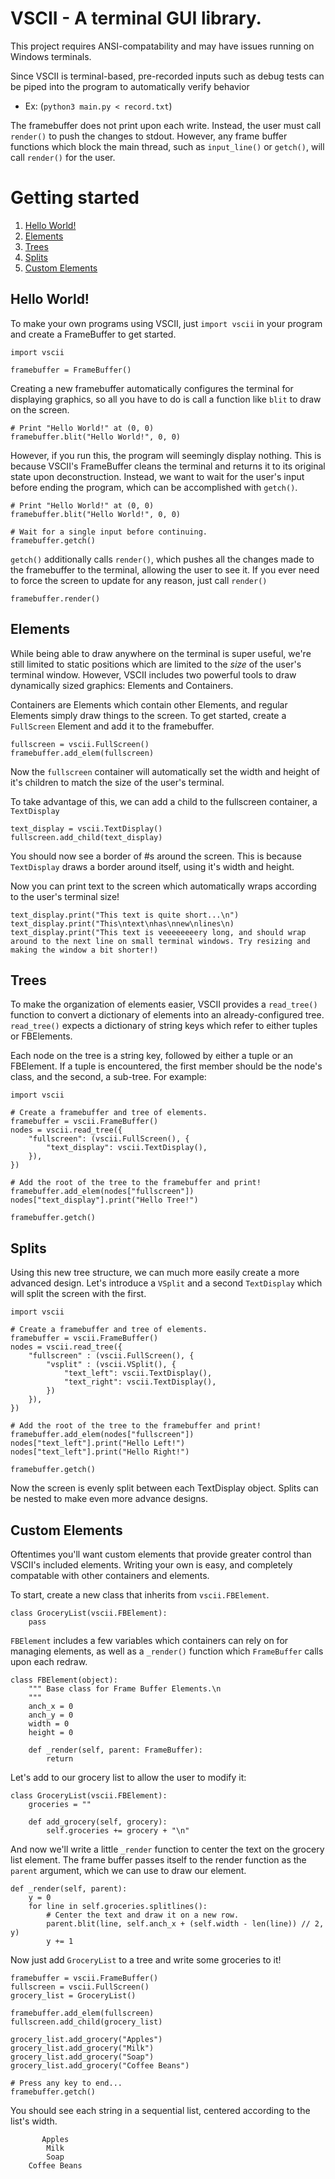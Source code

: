 # VSCII - A terminal GUI library.

This project requires ANSI-compatability and may have issues running on
Windows terminals.

Since VSCII is terminal-based, pre-recorded inputs such as debug tests can
be piped into the program to automatically verify behavior
- Ex: (`python3 main.py < record.txt`)

The framebuffer does not print upon each write. Instead, the user must call
`render()` to push the changes to stdout. However, any frame buffer functions
which block the main thread, such as `input_line()` or `getch()`, will call
`render()` for the user.

# Getting started

1. [Hello World!](#hello-world!)
2. [Elements](#elements)
3. [Trees](#trees)
4. [Splits](#splits)
5. [Custom Elements](#custom-elements)

## Hello World!

To make your own programs using VSCII, just `import vscii` in your program and
create a FrameBuffer to get started.

```
import vscii

framebuffer = FrameBuffer()
```

Creating a new framebuffer automatically configures the terminal for displaying
graphics, so all you have to do is call a function like `blit` to draw on the
screen.

```
# Print "Hello World!" at (0, 0)
framebuffer.blit("Hello World!", 0, 0)
```

However, if you run this, the program will seemingly display nothing. This is
because VSCII's FrameBuffer cleans the terminal and returns it to its original
state upon deconstruction. Instead, we want to wait for the user's input before
ending the program, which can be accomplished with `getch()`.

```
# Print "Hello World!" at (0, 0)
framebuffer.blit("Hello World!", 0, 0)

# Wait for a single input before continuing.
framebuffer.getch()
```

`getch()` additionally calls `render()`, which pushes all the changes made to
the framebuffer to the terminal, allowing the user to see it. If you ever need
to force the screen to update for any reason, just call `render()`

```
framebuffer.render()
```

## Elements

While being able to draw anywhere on the terminal is super useful, we're still
limited to static positions which are limited to the *size* of the user's
terminal window. However, VSCII includes two powerful tools to draw dynamically
sized graphics: Elements and Containers.

Containers are Elements which contain other Elements, and regular Elements
simply draw things to the screen. To get started, create a `FullScreen` Element
and add it to the framebuffer.

```
fullscreen = vscii.FullScreen()
framebuffer.add_elem(fullscreen)
```

Now the `fullscreen` container will automatically set the width and height of
it's children to match the size of the user's terminal.

To take advantage of this, we can add a child to the fullscreen container, a
`TextDisplay`

```
text_display = vscii.TextDisplay()
fullscreen.add_child(text_display)
```

You should now see a border of #s around the screen. This is because
`TextDisplay` draws a border around itself, using it's width and height.

Now you can print text to the screen which automatically wraps according to the
user's terminal size!

```
text_display.print("This text is quite short...\n")
text_display.print("This\ntext\nhas\nnew\nlines\n)
text_display.print("This text is veeeeeeeery long, and should wrap around to the next line on small terminal windows. Try resizing and making the window a bit shorter!)
```

## Trees

To make the organization of elements easier, VSCII provides a `read_tree()`
function to convert a dictionary of elements into an already-configured tree.
`read_tree()` expects a dictionary of string keys which refer to either tuples
or FBElements.

Each node on the tree is a string key, followed by either a tuple or an
FBElement. If a tuple is encountered, the first member should be the node's
class, and the second, a sub-tree. For example:

```
import vscii

# Create a framebuffer and tree of elements.
framebuffer = vscii.FrameBuffer()
nodes = vscii.read_tree({
    "fullscreen": (vscii.FullScreen(), {
        "text_display": vscii.TextDisplay(),
    }),
})

# Add the root of the tree to the framebuffer and print!
framebuffer.add_elem(nodes["fullscreen"])
nodes["text_display"].print("Hello Tree!")

framebuffer.getch()
```

## Splits

Using this new tree structure, we can much more easily create a more advanced
design. Let's introduce a `VSplit` and a second `TextDisplay` which will split
the screen with the first.

```
import vscii

# Create a framebuffer and tree of elements.
framebuffer = vscii.FrameBuffer()
nodes = vscii.read_tree({
    "fullscreen" : (vscii.FullScreen(), {
        "vsplit" : (vscii.VSplit(), {
            "text_left": vscii.TextDisplay(),
            "text_right": vscii.TextDisplay(),
        })
    }),
})

# Add the root of the tree to the framebuffer and print!
framebuffer.add_elem(nodes["fullscreen"])
nodes["text_left"].print("Hello Left!")
nodes["text_left"].print("Hello Right!")

framebuffer.getch()
```

Now the screen is evenly split between each TextDisplay object. Splits can be
nested to make even more advance designs.

## Custom Elements

Oftentimes you'll want custom elements that provide greater control than VSCII's
included elements. Writing your own is easy, and completely compatable with
other containers and elements.

To start, create a new class that inherits from `vscii.FBElement`.

```
class GroceryList(vscii.FBElement):
    pass
```

`FBElement` includes a few variables which containers can rely on for managing
elements, as well as a `_render()` function which `FrameBuffer` calls upon each
redraw.

```
class FBElement(object):
    """ Base class for Frame Buffer Elements.\n
    """
    anch_x = 0
    anch_y = 0
    width = 0
    height = 0

    def _render(self, parent: FrameBuffer):
        return
```

Let's add to our grocery list to allow the user to modify it:

```
class GroceryList(vscii.FBElement):
    groceries = ""

    def add_grocery(self, grocery):
        self.groceries += grocery + "\n"
```

And now we'll write a little `_render` function to center the text on the
grocery list element. The frame buffer passes itself to the render function as
the `parent` argument, which we can use to draw our element.

```
def _render(self, parent):
    y = 0
    for line in self.groceries.splitlines():
        # Center the text and draw it on a new row.
        parent.blit(line, self.anch_x + (self.width - len(line)) // 2, y)
        y += 1
```

Now just add `GroceryList` to a tree and write some groceries to it!

```
framebuffer = vscii.FrameBuffer()
fullscreen = vscii.FullScreen()
grocery_list = GroceryList()

framebuffer.add_elem(fullscreen)
fullscreen.add_child(grocery_list)

grocery_list.add_grocery("Apples")
grocery_list.add_grocery("Milk")
grocery_list.add_grocery("Soap")
grocery_list.add_grocery("Coffee Beans")

# Press any key to end...
framebuffer.getch()
```

You should see each string in a sequential list, centered according to the
list's width.

```
       Apples
        Milk
        Soap
    Coffee Beans
```